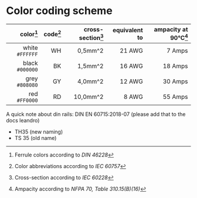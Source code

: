 # Color coding scheme

color[^1]       | code[^2]  | cross-section[^3] | equivalent to | ampacity at 90°C[^4] |
---------------:|----------:|------------------:|--------------:|---------------------:|
white `#FFFFFF` | WH        |  0,5mm^2          | 21 AWG        |  7 Amps              |
black `#000000` | BK        |  1,5mm^2          | 16 AWG        | 18 Amps              |
grey  `#808080` | GY        |  4,0mm^2          | 12 AWG        | 30 Amps              |
red   `#FF0000` | RD        | 10,0mm^2          |  8 AWG        | 55 Amps              |


A quick note about din rails: DIN EN 60715:2018-07 (please add that to the docs leandro)
- TH35 (new naming)
- TS 35 (old name)



[^1]: Ferrule colors according to *DIN 46228*
[^2]: Color abbreviations according to *IEC 60757*
[^3]: Cross-section according to *IEC 60228*
[^4]: Ampacity according to *NFPA 70, Table 310.15(B)(16)*


